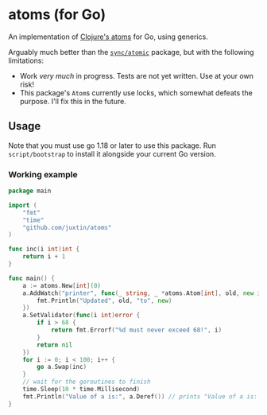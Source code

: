 # atoms (for Go)

An implementation of [Clojure's atoms](https://clojure.org/reference/atoms) for Go, using generics.

Arguably much better than the [`sync/atomic`](https://golang.org/pkg/sync/atomic/) package, but with the following limitations:

* Work _very much_ in progress. Tests are not yet written. Use at your own risk!
* This package's `Atom`s currently use locks, which somewhat defeats the purpose. I'll fix this in the future.

## Usage

Note that you must use go 1.18 or later to use this package. Run `script/bootstrap` to install it alongside your current Go version.

### Working example
```go
package main

import (
	"fmt"
	"time"
	"github.com/juxtin/atoms"
)

func inc(i int)int {
	return i + 1
}

func main() {
	a := atoms.New[int](0)
	a.AddWatch("printer", func(_ string, _ *atoms.Atom[int], old, new int) {
		fmt.Println("Updated", old, "to", new)
	})
	a.SetValidator(func(i int)error {
		if i > 68 {
			return fmt.Errorf("%d must never exceed 68!", i)
		}
		return nil
	})
	for i := 0; i < 100; i++ {
		go a.Swap(inc)
	}
	// wait for the goroutines to finish
	time.Sleep(10 * time.Millisecond)
	fmt.Println("Value of a is:", a.Deref()) // prints "Value of a is: 68"
}
```
